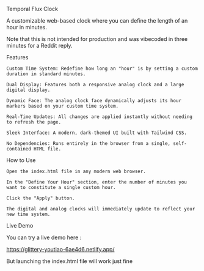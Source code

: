 Temporal Flux Clock

A customizable web-based clock where you can define the length of an hour in minutes.

Note that this is not intended for production and was vibecoded in three minutes for a Reddit reply.

Features

    Custom Time System: Redefine how long an "hour" is by setting a custom duration in standard minutes.

    Dual Display: Features both a responsive analog clock and a large digital display.

    Dynamic Face: The analog clock face dynamically adjusts its hour markers based on your custom time system.

    Real-Time Updates: All changes are applied instantly without needing to refresh the page.

    Sleek Interface: A modern, dark-themed UI built with Tailwind CSS.

    No Dependencies: Runs entirely in the browser from a single, self-contained HTML file.

How to Use

    Open the index.html file in any modern web browser.

    In the "Define Your Hour" section, enter the number of minutes you want to constitute a single custom hour.

    Click the "Apply" button.

    The digital and analog clocks will immediately update to reflect your new time system.

Live Demo

You can try a live demo here : 

https://glittery-youtiao-6ae4d6.netlify.app/

But launching the index.html file will work just fine
